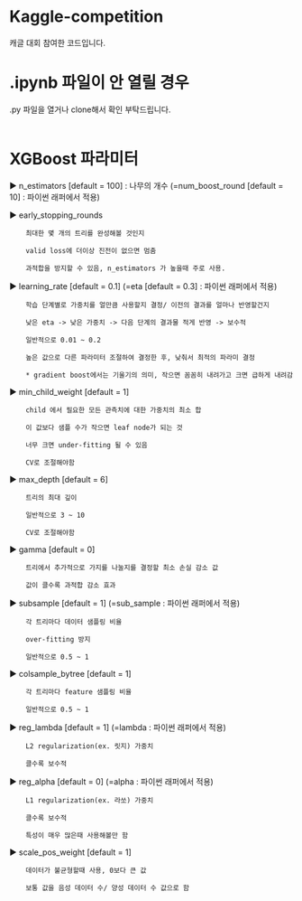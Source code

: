 # Kaggle-competition
캐글 대회 참여한 코드입니다. 

# .ipynb 파일이 안 열릴 경우
.py 파일을 열거나 clone해서 확인 부탁드립니다.  
<br />

# XGBoost 파라미터  
▶ n_estimators [default = 100] : 나무의 개수 (=num_boost_round [default = 10] : 파이썬 래퍼에서 적용)

 

▶ early_stopping_rounds 

        최대한 몇 개의 트리를 완성해볼 것인지 

        valid loss에 더이상 진전이 없으면 멈춤

        과적합을 방지할 수 있음, n_estimators 가 높을때 주로 사용.

 

▶ learning_rate [default = 0.1] (=eta [default = 0.3] : 파이썬 래퍼에서 적용)

        학습 단계별로 가중치를 얼만큼 사용할지 결정/ 이전의 결과를 얼마나 반영할건지

        낮은 eta -> 낮은 가중치 -> 다음 단계의 결과물 적게 반영 -> 보수적

        일반적으로 0.01 ~ 0.2

        높은 값으로 다른 파라미터 조절하여 결정한 후, 낮춰서 최적의 파라미 결정

        * gradient boost에서는 기울기의 의미, 작으면 꼼꼼히 내려가고 크면 급하게 내려감

 

▶ min_child_weight [default = 1]

        child 에서 필요한 모든 관측치에 대한 가중치의 최소 합

        이 값보다 샘플 수가 작으면 leaf node가 되는 것

        너무 크면 under-fitting 될 수 있음

        CV로 조절해야함

 

▶ max_depth [default = 6]

        트리의 최대 깊이

        일반적으로 3 ~ 10  

        CV로 조절해야함

 

▶ gamma [default = 0]

        트리에서 추가적으로 가지를 나눌지를 결정할 최소 손실 감소 값

        값이 클수록 과적합 감소 효과

 

▶ subsample [default = 1] (=sub_sample : 파이썬 래퍼에서 적용)

        각 트리마다 데이터 샘플링 비율

        over-fitting 방지

        일반적으로 0.5 ~ 1

 

▶ colsample_bytree [default = 1]

        각 트리마다 feature 샘플링 비율

        일반적으로 0.5 ~ 1

 

▶ reg_lambda [default = 1] (=lambda : 파이썬 래퍼에서 적용)

        L2 regularization(ex. 릿지) 가중치

        클수록 보수적

 

▶ reg_alpha [default = 0] (=alpha : 파이썬 래퍼에서 적용)

        L1 regularization(ex. 라쏘) 가중치

        클수록 보수적

        특성이 매우 많은때 사용해볼만 함

 

▶ scale_pos_weight [default = 1]

        데이터가 불균형할때 사용, 0보다 큰 값

        보통 값을 음성 데이터 수/ 양성 데이터 수 값으로 함

 

 
